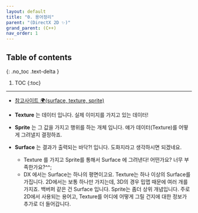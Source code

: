 ```yaml
---
layout: default
title: "0. 용어정리"
parent: "(DirectX 2D ✨)"
grand_parent: (C++)
nav_order: 1
---
```


## Table of contents
{: .no_toc .text-delta }

1. TOC
{:toc}

---

* [참고사이트 🌍(surface, texture, sprite)](http://1st.gamecodi.com/board/zboard.php?id=GAMECODILAB_QnA_etc&page=37&sn1=&divpage=1&sn=off&ss=on&sc=on&select_arrange=last_comment&desc=asc&no=2060)

* **Texture** 는 데이터 입니다. 실제 이미지를 가지고 있는 데이터!
* **Sprite** 는 그 값을 가지고 행위를 하는 개체 입니다. 얘가 데이터(Texture)를 어떻게 그려낼지 결정하죠.
* **Surface** 는 결과가 출력되는 바닥?! 입니다. 도화지라고 생각하시면 되겠네요.
    * Texture 를 가지고 Sprite를 통해서 Surface 에 그려낸다! 어떤가요? 너무 부족한가요?^^;
    * DX 에서는 Surface는 하나의 평면이고요. Texture는 하나 이상의 Surface를 가집니다. 2D에서는 보통 하나만 가지는데, 3D의 경우 밉맵 때문에 여러 개를 가지죠. 백버퍼 같은 건 Surface 입니다. Sprite는 좀더 상위 개념입니다. 주로 2D에서 사용되는 용어고, Texture를 어디에 어떻게 그릴 건지에 대한 정보가 추가로 더 들어갑니다.